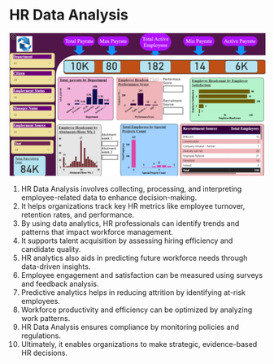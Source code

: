 # HR Data Analysis

![Employment Analysis](Resources/Employment_Analysis.png)

1. HR Data Analysis involves collecting, processing, and interpreting employee-related data to enhance decision-making.  
2. It helps organizations track key HR metrics like employee turnover, retention rates, and performance.  
3. By using data analytics, HR professionals can identify trends and patterns that impact workforce management.  
4. It supports talent acquisition by assessing hiring efficiency and candidate quality.  
5. HR analytics also aids in predicting future workforce needs through data-driven insights.  
6. Employee engagement and satisfaction can be measured using surveys and feedback analysis.  
7. Predictive analytics helps in reducing attrition by identifying at-risk employees.  
8. Workforce productivity and efficiency can be optimized by analyzing work patterns.  
9. HR Data Analysis ensures compliance by monitoring policies and regulations.  
10. Ultimately, it enables organizations to make strategic, evidence-based HR decisions.  
